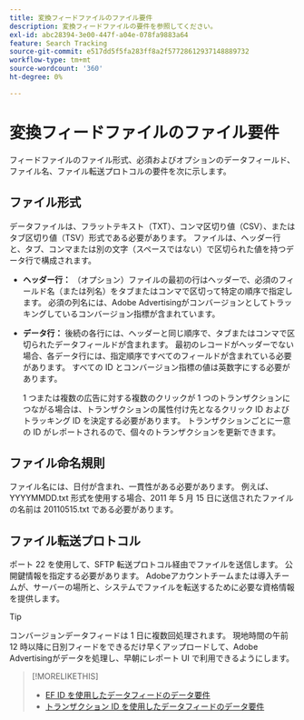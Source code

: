 ```yaml
---
title: 変換フィードファイルのファイル要件
description: 変換フィードファイルの要件を参照してください。
exl-id: abc28394-3e00-447f-a04e-078fa9883a64
feature: Search Tracking
source-git-commit: e517dd5f5fa283ff8a2f57728612937148889732
workflow-type: tm+mt
source-wordcount: '360'
ht-degree: 0%

---
```


# 変換フィードファイルのファイル要件

フィードファイルのファイル形式、必須およびオプションのデータフィールド、ファイル名、ファイル転送プロトコルの要件を次に示します。

## ファイル形式

データファイルは、フラットテキスト（TXT）、コンマ区切り値（CSV）、またはタブ区切り値（TSV）形式である必要があります。 ファイルは、ヘッダー行と、タブ、コンマまたは別の文字（スペースではない）で区切られた値を持つデータ行で構成されます。

* **ヘッダー行：** （オプション）ファイルの最初の行はヘッダーで、必須のフィールド名（または列名）をタブまたはコンマで区切って特定の順序で指定します。 必須の列名には、Adobe Advertisingがコンバージョンとしてトラッキングしているコンバージョン指標が含まれています。

* **データ行：** 後続の各行には、ヘッダーと同じ順序で、タブまたはコンマで区切られたデータフィールドが含まれます。 最初のレコードがヘッダーでない場合、各データ行には、指定順序ですべてのフィールドが含まれている必要があります。 すべての ID とコンバージョン指標の値は英数字にする必要があります。

  1 つまたは複数の広告に対する複数のクリックが 1 つのトランザクションにつながる場合は、トランザクションの属性付け先となるクリック ID およびトラッキング ID を決定する必要があります。 トランザクションごとに一意の ID がレポートされるので、個々のトランザクションを更新できます。

## ファイル命名規則

ファイル名には、日付が含まれ、一貫性がある必要があります。 例えば、YYYYMMDD.txt 形式を使用する場合、2011 年 5 月 15 日に送信されたファイルの名前は 20110515.txt である必要があります。

## ファイル転送プロトコル

ポート 22 を使用して、SFTP 転送プロトコル経由でファイルを送信します。 公開鍵情報を指定する必要があります。  Adobeアカウントチームまたは導入チームが、サーバーの場所と、システムでファイルを転送するために必要な資格情報を提供します。

>[!TIP]
>
>コンバージョンデータフィードは 1 日に複数回処理されます。 現地時間の午前 12 時以降に日別フィードをできるだけ早くアップロードして、Adobe Advertisingがデータを処理し、早朝にレポート UI で利用できるようにします。

>[!MORELIKETHIS]
>
>* [EF ID を使用したデータフィードのデータ要件](/help/search-social-commerce/tracking/feed-ef-id-data-requirements.md)
>* [トランザクション ID を使用したデータフィードのデータ要件](/help/search-social-commerce/tracking/feed-transaction-id-data-requirements.md)
